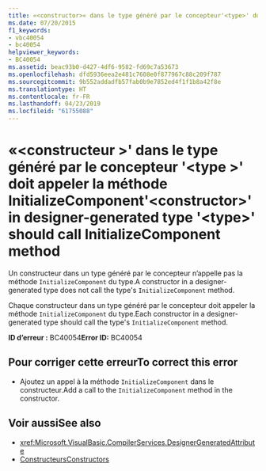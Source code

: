 ```yaml
---
title: «<constructor>« dans le type généré par le concepteur'<type>' doit appeler la méthode InitializeComponent
ms.date: 07/20/2015
f1_keywords:
- vbc40054
- bc40054
helpviewer_keywords:
- BC40054
ms.assetid: beac93b0-d427-4df6-9582-fd69c7a53673
ms.openlocfilehash: dfd5936eea2e481c7608e0f877967c88c209f787
ms.sourcegitcommit: 9b552addadfb57fab0b9e7852ed4f1f1b8a42f8e
ms.translationtype: HT
ms.contentlocale: fr-FR
ms.lasthandoff: 04/23/2019
ms.locfileid: "61755088"
---
```

# <a name="constructor-in-designer-generated-type-type-should-call-initializecomponent-method"></a><span data-ttu-id="b6879-102">«\<constructeur >' dans le type généré par le concepteur '\<type >' doit appeler la méthode InitializeComponent</span><span class="sxs-lookup"><span data-stu-id="b6879-102">'\<constructor>' in designer-generated type '\<type>' should call InitializeComponent method</span></span>
<span data-ttu-id="b6879-103">Un constructeur dans un type généré par le concepteur n’appelle pas la méthode `InitializeComponent` du type.</span><span class="sxs-lookup"><span data-stu-id="b6879-103">A constructor in a designer-generated type does not call the type's `InitializeComponent` method.</span></span>  
  
 <span data-ttu-id="b6879-104">Chaque constructeur dans un type généré par le concepteur doit appeler la méthode `InitializeComponent` du type.</span><span class="sxs-lookup"><span data-stu-id="b6879-104">Each constructor in a designer-generated type should call the type's `InitializeComponent` method.</span></span>  
  
 <span data-ttu-id="b6879-105">**ID d’erreur :** BC40054</span><span class="sxs-lookup"><span data-stu-id="b6879-105">**Error ID:** BC40054</span></span>  
  
## <a name="to-correct-this-error"></a><span data-ttu-id="b6879-106">Pour corriger cette erreur</span><span class="sxs-lookup"><span data-stu-id="b6879-106">To correct this error</span></span>  
  
- <span data-ttu-id="b6879-107">Ajoutez un appel à la méthode `InitializeComponent` dans le constructeur.</span><span class="sxs-lookup"><span data-stu-id="b6879-107">Add a call to the `InitializeComponent` method in the constructor.</span></span>  
  
## <a name="see-also"></a><span data-ttu-id="b6879-108">Voir aussi</span><span class="sxs-lookup"><span data-stu-id="b6879-108">See also</span></span>

- <xref:Microsoft.VisualBasic.CompilerServices.DesignerGeneratedAttribute>
- [<span data-ttu-id="b6879-109">Constructeurs</span><span class="sxs-lookup"><span data-stu-id="b6879-109">Constructors</span></span>](~/docs/visual-basic/programming-guide/concepts/object-oriented-programming.md#constructors)
